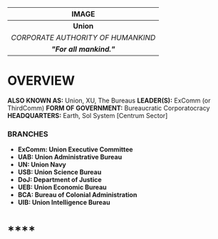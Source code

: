 
|               IMAGE                |
| :--------------------------------: |
|             **Union**              |
| *CORPORATE AUTHORITY OF HUMANKIND* |
|      ***"For all mankind."***      |
# **OVERVIEW**
**ALSO KNOWN AS:** Union, XU, The Bureaus
**LEADER(S):** ExComm (or ThirdComm)
**FORM OF GOVERNMENT:** Bureaucratic Corporatocracy
**HEADQUARTERS:** Earth, Sol System [Centrum Sector]

### **BRANCHES**
- **ExComm: Union Executive Committee**
- **UAB: Union Administrative Bureau**
- **UN: Union Navy**
- **USB: Union Science Bureau**
- **DoJ: Department of Justice**
- **UEB: Union Economic Bureau**
- **BCA: Bureau of Colonial Administration**
- **UIB: Union Intelligence Bureau**

# ****